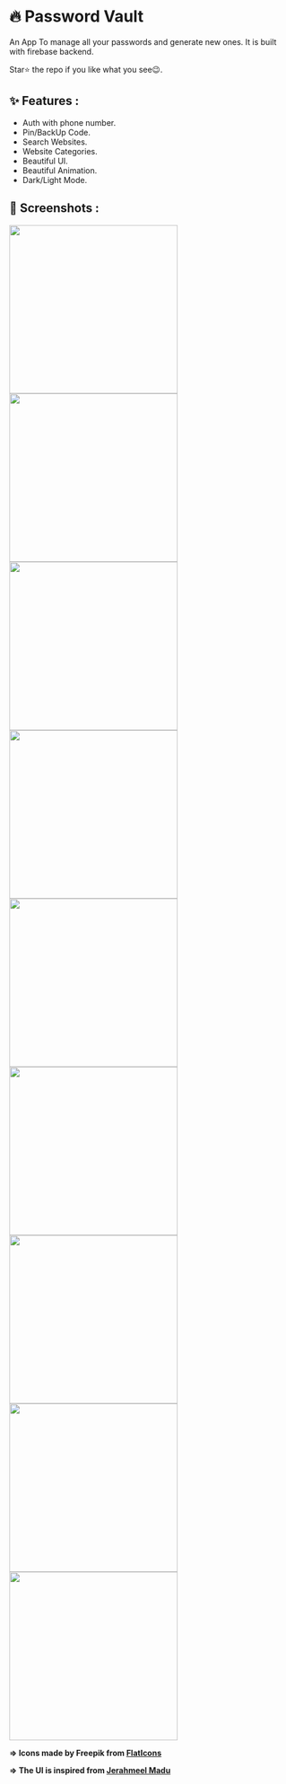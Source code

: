 # 🔥 Password Vault

An App To manage all your passwords and generate new ones. It is built with firebase backend.

Star⭐ the repo if you like what you see😉.

## ✨ Features :
- Auth with phone number.
- Pin/BackUp Code.
- Search Websites.
- Website Categories.
- Beautiful UI.
- Beautiful Animation.
- Dark/Light Mode.

## 📸 Screenshots :

<img src="assets/screenshots/screenshot1.png" width="300"> <img src="assets/screenshots/screenshot2.png" width="300"> <img src="assets/screenshots/screenshot3.png" width="300"> <img src="assets/screenshots/screenshot4.png" width="300"> <img src="assets/screenshots/screenshot5.png" width="300"> <img src="assets/screenshots/screenshot6.png" width="300"> <img src="assets/screenshots/screenshot7.png" width="300"> <img src="assets/screenshots/screenshot8.png" width="300"> <img src="assets/screenshots/screenshotnine.png" width="300">







**=> Icons made by Freepik from [FlatIcons](https://www.flaticon.com/authors/ruslan-babkin)**

**=> The UI is inspired from [Jerahmeel Madu](https://www.behance.net/gallery/125013381/PassPro-UI?tracking_source=search_projects%7Cpassword%20app%20ui)**


